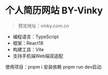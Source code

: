 # 个人简历网站 BY-Vinky

> 预览地址：vinky.com.cn

- 编程语言：TypeScript
- 框架：React18
- 构建工具：Vite
- 支持手机端Web端双适配

使用项目：pnpm i 安装依赖 pnpm run dev启动
